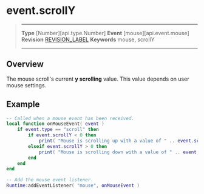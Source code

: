 
# event.scrollY

> --------------------- ------------------------------------------------------------------------------------------
> __Type__              [Number][api.type.Number]
> __Event__             [mouse][api.event.mouse]
> __Revision__          [REVISION_LABEL](REVISION_URL)
> __Keywords__          mouse, scrollY
> --------------------- ------------------------------------------------------------------------------------------

## Overview

The mouse scroll's current __y scrolling__ value. This value depends on user mouse settings.

## Example
 
``````lua
-- Called when a mouse event has been received.
local function onMouseEvent( event )
    if event.type == "scroll" then
        if event.scrollY < 0 then
            print( "Mouse is scrolling up with a value of " .. event.scrollY .. "." )
        elseif event.scrollY > 0 then
            print( "Mouse is scrolling down with a value of " .. event.scrollY .. "." )
        end
    end
end

-- Add the mouse event listener.
Runtime:addEventListener( "mouse", onMouseEvent )
``````